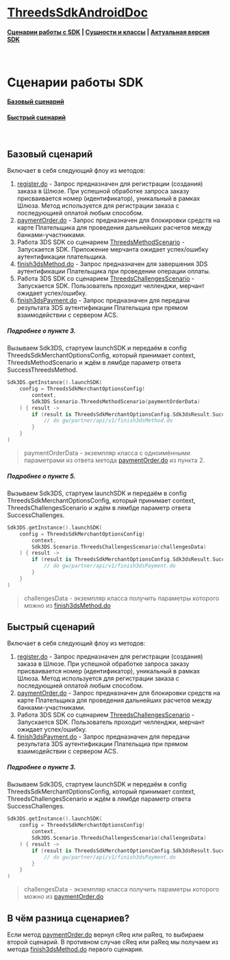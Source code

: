 # [ThreedsSdkAndroidDoc](https://sdkpay.github.io/3dsSdkAndroidDoc/)

#### [Сценарии работы с SDK](https://sdkpay.github.io/3dsSdkAndroidDoc/sdk_scenario) | [Сущности и классы](https://sdkpay.github.io/3dsSdkAndroidDoc/sdk_classes) | [Актуальная версия SDK](https://sdkpay.github.io/3dsSdkAndroidDoc/sdk_version)

<br>

# Сценарии работы SDK

#### [Базовый сценарий](https://sdkpay.github.io/3dsSdkAndroidDoc/sdk_scenario#Базовый-сценарий)
#### [Быстрый сценарий](https://sdkpay.github.io/3dsSdkAndroidDoc/sdk_scenario#Быстрый-сценарий)

<br>

## Базовый сценарий

Включает в себя следующий флоу из методов:

1. [register.do](https://ecomtest.sberbank.ru/doc#tag/basicServices/operation/register) - Запрос предназначен для регистрации (создания) заказа в Шлюзе. При успешной обработке запроса заказу присваивается номер (идентификатор), уникальный в рамках Шлюза. Метод используется для регистрации заказа с последующией оплатой любым способом.
2. [paymentOrder.do](https://ecomtest.sberbank.ru/doc#tag/paymentServices/operation/paymentOrder) - Запрос предназначен для блокировки средств на карте Плательщика для проведения дальнейших расчетов между банками-участниками.
3. Работа 3DS SDK со сценарием [ThreedsMethodScenario](https://sdkpay.github.io/3dsSdkAndroidDoc/sdk_classes#Класс_ThreedsMethodScenario) - Запускается SDK. Приложение мерчанта ожидает успех/ошибку аутентификации плательщика.
4. [finish3dsMethod.do](https://ecomtest.sberbank.ru/doc#tag/additionalThreeDSServices/operation/finish3dsMethod) - Запрос предназначен для завершения 3DS аутентификации Плательщика при проведении операции оплаты.
5. Работа 3DS SDK со сценарием [ThreedsChallengesScenario](https://sdkpay.github.io/3dsSdkAndroidDoc/sdk_classes#Класс_ThreedsChallengesScenario) - Запускается SDK. Пользователь проходит челленджи, мерчант ожидает успех/ошибку.
6. [finish3dsPayment.do](https://ecomtest.sberbank.ru/doc#tag/additionalThreeDSServices/operation/finish3dsPayment) - Запрос предназначен для передачи результата 3DS аутентификации Плательщиа при прямом взаимодействии с сервером ACS.

##### Подробнее о пункте 3.

Вызываем Sdk3DS, стартуем launchSDK и передаём в config ThreedsSdkMerchantOptionsConfig, который принимает
context, ThreedsMethodScenario и ждём в лямбде параметр ответа SuccessThreedsMethod.

```kotlin
Sdk3DS.getInstance().launchSDK(
    config = ThreedsSdkMerchantOptionsConfig(
        context,
        Sdk3DS.Scenario.ThreedsMethodScenario(paymentOrderData)
    ) { result ->
        if (result is ThreedsSdkMerchantOptionsConfig.Sdk3dsResult.SuccessThreedsMethod) {
            // do gw/partner/api/v1/finish3dsMethod.do
        }
    }
)
```

> paymentOrderData - экземпляр класса с одноимёнными параметрами из ответа метода [paymentOrder.do](https://ecomtest.sberbank.ru/doc#tag/paymentServices/operation/paymentOrder) из пункта 2.

##### Подробнее о пункте 5.

Вызываем Sdk3DS, стартуем launchSDK и передаём в config ThreedsSdkMerchantOptionsConfig, который принимает
context, ThreedsChallengesScenario и ждём в лямбде параметр ответа SuccessChallenges.

```kotlin
Sdk3DS.getInstance().launchSDK(
    config = ThreedsSdkMerchantOptionsConfig(
        context,
        Sdk3DS.Scenario.ThreedsChallengesScenario(challengesData)
    ) { result ->
        if (result is ThreedsSdkMerchantOptionsConfig.Sdk3dsResult.SuccessChallenges) {
            // do gw/partner/api/v1/finish3dsPayment.do
        }
    }
)
```

> challengesData - экземпляр класса получить параметры которого можно из [finish3dsMethod.do](https://ecomtest.sberbank.ru/doc#tag/additionalThreeDSServices/operation/finish3dsMethod)


## Быстрый сценарий

Включает в себя следующий флоу из методов:

1. [register.do](https://ecomtest.sberbank.ru/doc#tag/basicServices/operation/register) - Запрос предназначен для регистрации (создания) заказа в Шлюзе. При успешной обработке запроса заказу присваивается номер (идентификатор), уникальный в рамках Шлюза. Метод используется для регистрации заказа с последующией оплатой любым способом.
2. [paymentOrder.do](https://ecomtest.sberbank.ru/doc#tag/paymentServices/operation/paymentOrder) - Запрос предназначен для блокировки средств на карте Плательщика для проведения дальнейших расчетов между банками-участниками.
3. Работа 3DS SDK со сценарием [ThreedsChallengesScenario](https://sdkpay.github.io/3dsSdkAndroidDoc/sdk_classes#Класс_ThreedsChallengesScenario) - Запускается SDK. Пользователь проходит челленджи, мерчант ожидает успех/ошибку.
4. [finish3dsPayment.do](https://ecomtest.sberbank.ru/doc#tag/additionalThreeDSServices/operation/finish3dsPayment) - Запрос предназначен для передачи результата 3DS аутентификации Плательщиа при прямом взаимодействии с сервером ACS.

##### Подробнее о пункте 3.

Вызываем Sdk3DS, стартуем launchSDK и передаём в config ThreedsSdkMerchantOptionsConfig, который принимает
context, ThreedsChallengesScenario и ждём в лямбде параметр ответа SuccessChallenges.

```kotlin
Sdk3DS.getInstance().launchSDK(
    config = ThreedsSdkMerchantOptionsConfig(
        context,
        Sdk3DS.Scenario.ThreedsChallengesScenario(challengesData)
    ) { result ->
        if (result is ThreedsSdkMerchantOptionsConfig.Sdk3dsResult.SuccessChallenges) {
            // do gw/partner/api/v1/finish3dsPayment.do
        }
    }
)
```

> challengesData - экземпляр класса получить параметры которого можно из [paymentOrder.do](https://ecomtest.sberbank.ru/doc#tag/paymentServices/operation/paymentOrder)

## В чём разница сценариев?

Если метод [paymentOrder.do](https://ecomtest.sberbank.ru/doc#tag/paymentServices/operation/paymentOrder) вернул cReq или paReq, то выбираем второй сценарий. 
В противном случае cReq или paReq мы получаем из метода [finish3dsMethod.do](https://ecomtest.sberbank.ru/doc#tag/additionalThreeDSServices/operation/finish3dsMethod) первого сценария.
